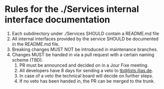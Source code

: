 # Rules for the ./Services internal interface documentation
 
1. Each subdirectory under ./Services SHOULD contain a README.md file
2. All internal interfaces provided by the service SHOULD be documented in the README.md file.
3. Breaking changes MUST NOT be introduced in maintenance branches.
3. Changes MUST be handed in via a pull request with a certain naming scheme (TBD).
	1. PR must be announced and decided on in a Jour Fixe meeting.
	2. All developers have 8 days for sending a veto to tb@lists.ilias.de.
	3. In case of a veto the technical board will decide on further steps.
	4. If no veto has been handed in, the PR can be merged to the trunk.
